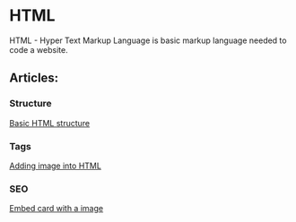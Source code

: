 # HTML
HTML - Hyper Text Markup Language is basic markup language needed to code a website.

## Articles:

### Structure
[Basic HTML structure](/html/fundamentals/structure.html)  

### Tags
[Adding image into HTML](/html/tags/image.html)  

### SEO
[Embed card with a image](/html/seo/embedcard.html)  

